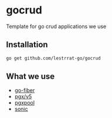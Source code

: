 # gocrud

Template for go crud applications we use

## Installation

```bash
go get github.com/lestrrat-go/gocrud
```

## What we use

- [go-fiber](https://github.com/gofiber/fiber)
- [pgx/v5](https://github.com/jackc/pgx)
- [pgxpool](https://github.com/jackc/pgx-pool)
- [sonic](github.com/bytedance/sonic)
